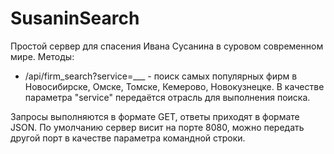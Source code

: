 # SusaninSearch

Простой сервер для спасения Ивана Сусанина в суровом современном мире.
Методы:
* /api/firm_search?service=___ - поиск самых популярных фирм в Новосибирске, Омске, Томске, Кемерово, Новокузнецке.
В качестве параметра "service" передаётся отрасль для выполнения поиска.

Запросы выполняются в формате GET, ответы приходят в формате JSON.
По умолчанию сервер висит на порте 8080, можно передать другой порт в качестве параметра командной строки.
